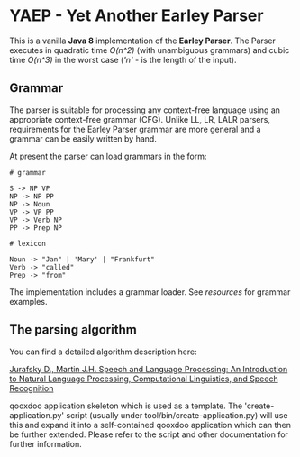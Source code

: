 # YAEP - Yet Another Earley Parser

This is a vanilla **Java 8** implementation of the **Earley Parser**. The Parser executes in quadratic time *O(n^2)* (with unambiguous grammars)
and cubic time *O(n^3)* in the worst case (*'n'* - is the length of the input).

## Grammar

The parser is suitable for processing any context-free language using an appropriate context-free grammar (CFG).
Unlike LL, LR, LALR parsers, requirements for the Earley Parser grammar are more general and a grammar can be
 easily written by hand.

 At present the parser can load grammars in the form:

 ```
 # grammar

 S -> NP VP
 NP -> NP PP
 NP -> Noun
 VP -> VP PP
 VP -> Verb NP
 PP -> Prep NP

 # lexicon

 Noun -> "Jan" | 'Mary' | "Frankfurt"
 Verb -> "called"
 Prep -> "from"
 ```

The implementation includes a grammar loader. See *resources* for grammar examples.


## The parsing algorithm

You can find a detailed algorithm description here:

[Jurafsky D., Martin J.H. Speech and Language Processing: An Introduction to Natural Language Processing, Computational Linguistics, and Speech Recognition](http://amzn.to/2bxdt0g)

 qooxdoo application skeleton which is used as a template. The
'create-application.py' script (usually under tool/bin/create-application.py)
will use this and expand it into a self-contained qooxdoo application which
can then be further extended. Please refer to the script and other documentation
for further information.
